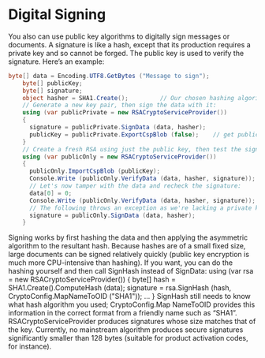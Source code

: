 # Digital Signing
You also can use public key algorithms to digitally sign messages or documents. A signature is like a hash, except that its production requires a private key and so cannot be forged. The public key is used to verify the signature. Here’s an example:
```c#
byte[] data = Encoding.UTF8.GetBytes ("Message to sign");
    byte[] publicKey;
    byte[] signature;
    object hasher = SHA1.Create();         // Our chosen hashing algorithm.
    // Generate a new key pair, then sign the data with it:
    using (var publicPrivate = new RSACryptoServiceProvider())
    {
      signature = publicPrivate.SignData (data, hasher);
      publicKey = publicPrivate.ExportCspBlob (false);    // get public key
    }
    // Create a fresh RSA using just the public key, then test the signature.
    using (var publicOnly = new RSACryptoServiceProvider())
    {
      publicOnly.ImportCspBlob (publicKey);
      Console.Write (publicOnly.VerifyData (data, hasher, signature)); // True
      // Let's now tamper with the data and recheck the signature:
      data[0] = 0;
      Console.Write (publicOnly.VerifyData (data, hasher, signature)); // False
      // The following throws an exception as we're lacking a private key:
      signature = publicOnly.SignData (data, hasher);
    }
```

Signing works by first hashing the data and then applying the asymmetric algorithm to the resultant hash. Because hashes are of a small fixed size, large documents can be signed relatively quickly (public key encryption is much more CPU-intensive than hashing). If you want, you can do the hashing yourself and then call SignHash instead of SignData:
    using (var rsa = new RSACryptoServiceProvider())
    {
byte[] hash = SHA1.Create().ComputeHash (data);
signature = rsa.SignHash (hash, CryptoConfig.MapNameToOID ("SHA1")); ...
}
SignHash still needs to know what hash algorithm you used; CryptoConfig.Map NameToOID provides this information in the correct format from a friendly name such as “SHA1”.
RSACryptoServiceProvider produces signatures whose size matches that of the key. Currently, no mainstream algorithm produces secure signatures significantly smaller than 128 bytes (suitable for product activation codes, for instance).
